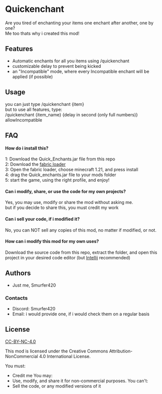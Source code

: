 # Quickenchant
Are you tired of enchanting your items one enchant after another, one by one?  
Me too thats why i created this mod!

## Features

- Automatic enchants for all you items using /quickenchant
- customizable delay to prevent being kicked
- an "Incompatible" mode, where every Incompatible enchant will be applied (if possible)

## Usage
you can just type /quickenchant {item}  
but to use all features, type:  
/quickenchant {item_name} {delay in second (only full numbers)} allowIncompatible

## FAQ

#### How do i install this?

1: Download the Quick_Enchants.jar file from this repo  
2: Download the [fabric loader](https://fabricmc.net/use/installer/)  
3: Open the fabric loader, choose minecraft 1.21, and press install  
4: drag the Quick_enchants.jar file to your mods folder  
5: start the game, using the right profile, and enjoy!

#### Can i modify, share, or use the code for my own projects?

Yes, you may use, modify or share the mod without asking me.  
but if you decide to share this, you must credit my work

#### Can i sell your code, if i modified it?

No, you can NOT sell any copies of this mod, no matter if modified, or not.

#### How can i modify this mod for my own uses?

Download the source code from this repo, extract the folder, and open this project in your desired code editor (but [Intellij](jetbrains.com/idea/download) recommended)
## Authors

- Just me, Smurfer420

### Contacts

- Discord: Smurfer420
- Email: i would provide one, if i would check them on a regular basis
## License

[CC-BY-NC-4.0](https://creativecommons.org/licenses/by-nc/4.0/)

This mod is licensed under the Creative Commons Attribution-NonCommercial 4.0 International License.

You must:
- Credit me
You may:
- Use, modify, and share it for non-commercial purposes.
You can't:
- Sell the code, or any modified versions of it
